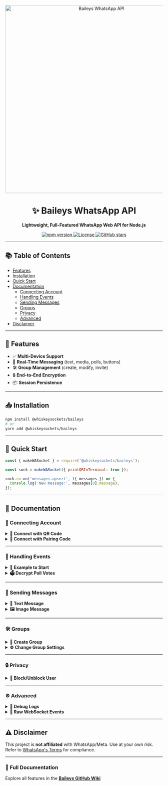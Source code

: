 <div align="center">
  <img src="https://i.imgur.com/XYZ1234.png" alt="Baileys WhatsApp API" width="600"/>  
  <!-- Replace with actual banner image URL -->
  
  <h1>✨ Baileys WhatsApp API</h1>
  <p><strong>Lightweight, Full-Featured WhatsApp Web API for Node.js</strong></p>
  
  <!-- Badges -->
  <p>
    <a href="https://npmjs.com/package/@whiskeysockets/baileys">
      <img src="https://img.shields.io/npm/v/@whiskeysockets/baileys?color=blue&logo=npm" alt="npm version">
    </a>
    <a href="https://github.com/whiskeysockets/baileys/blob/main/LICENSE">
      <img src="https://img.shields.io/github/license/whiskeysockets/baileys?color=green" alt="License">
    </a>
    <a href="https://github.com/whiskeysockets/baileys/stargazers">
      <img src="https://img.shields.io/github/stars/whiskeysockets/baileys?color=yellow&logo=github" alt="GitHub stars">
    </a>
  </p>
</div>

---

## 📚 Table of Contents  
- [Features](#-features)  
- [Installation](#-installation)  
- [Quick Start](#-quick-start)  
- [Documentation](#-documentation)  
  - [Connecting Account](#-connecting-account)  
  - [Handling Events](#-handling-events)  
  - [Sending Messages](#-sending-messages)  
  - [Groups](#-groups)  
  - [Privacy](#-privacy)  
  - [Advanced](#-advanced)  
- [Disclaimer](#-disclaimer)  

---

## 🌟 Features
- ✅ **Multi-Device Support**  
- 🔄 **Real-Time Messaging** (text, media, polls, buttons)  
- 🛠️ **Group Management** (create, modify, invite)  
- 🔒 **End-to-End Encryption**  
- 📦 **Session Persistence**  

---

## 📥 Installation
```bash
npm install @whiskeysockets/baileys
# or
yarn add @whiskeysockets/baileys
```

---

## 🚀 Quick Start
```javascript
const { makeWASocket } = require('@whiskeysockets/baileys');

const sock = makeWASocket({ printQRInTerminal: true });

sock.ev.on('messages.upsert', ({ messages }) => {
  console.log('New message:', messages[0].message);
});
```

---

## 📖 Documentation

### 🔌 Connecting Account
<details>
<summary><strong>🔗 Connect with QR Code</strong></summary>

```javascript
const sock = makeWASocket({ printQRInTerminal: true });
```
</details>

<details>
<summary><strong>🔢 Connect with Pairing Code</strong></summary>

```javascript
const sock = makeWASocket({ 
  auth: { creds: {}, keys: {} }, // Pairing code flow
  mobile: true 
});
```
</details>

---

### 📡 Handling Events
<details>
<summary><strong>📌 Example to Start</strong></summary>

```javascript
sock.ev.on('messages.upsert', ({ messages }) => {
  console.log('New message:', messages[0].message);
});
```
</details>

<details>
<summary><strong>🗳️ Decrypt Poll Votes</strong></summary>

```javascript
sock.ev.on('messages.update', (m) => {
  if (m.pollUpdates) console.log('Poll vote:', m.pollUpdates);
});
```
</details>

---

### 📨 Sending Messages
<details>
<summary><strong>📝 Text Message</strong></summary>

```javascript
await sock.sendMessage(jid, { text: 'Hello!' });
```
</details>

<details>
<summary><strong>🖼️ Image Message</strong></summary>

```javascript
await sock.sendMessage(jid, { 
  image: fs.readFileSync('image.jpg'),
  caption: 'Check this out!'
});
```
</details>

---

### 🛠️ Groups
<details>
<summary><strong>🔄 Create Group</strong></summary>

```javascript
await sock.groupCreate('New Group', [jid1, jid2]);
```
</details>

<details>
<summary><strong>⚙️ Change Group Settings</strong></summary>

```javascript
await sock.groupSettingUpdate(jid, 'announcement'); // Admins only
```
</details>

---

### 🔒 Privacy
<details>
<summary><strong>🚫 Block/Unblock User</strong></summary>

```javascript
await sock.updateBlockStatus(jid, 'block'); // or 'unblock'
```
</details>

---

### ⚙️ Advanced
<details>
<summary><strong>🔧 Debug Logs</strong></summary>

```javascript
const sock = makeWASocket({ logger: { level: 'debug' } });
```
</details>

<details>
<summary><strong>📡 Raw WebSocket Events</strong></summary>

```javascript
sock.ws.on('CB:presence', (json) => console.log('Presence update:', json));
```
</details>

---

## ⚠️ Disclaimer
This project is **not affiliated** with WhatsApp/Meta. Use at your own risk.  
Refer to [WhatsApp's Terms](https://www.whatsapp.com/legal) for compliance.

---

### 🔗 Full Documentation
Explore all features in the **[Baileys GitHub Wiki](https://github.com/whiskeysockets/baileys/wiki)**
